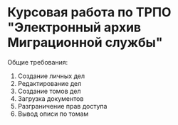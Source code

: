 # Курсовая работа по ТРПО "Электронный архив Миграционной службы"

Общие требования:

1. Создание личных дел
2. Редактирование дел
3. Создание томов дел
4. Загрузка документов
5. Разграничение прав доступа
6. Вывод описи по томам
